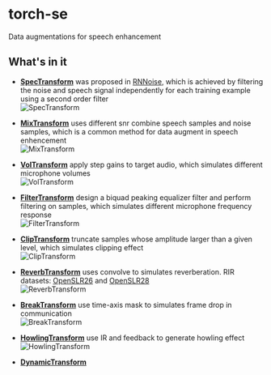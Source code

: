 # torch-se
Data augmentations for speech enhancement


## What's in it
+ **[SpecTransform](https://github.com/Ryuk17/torch-se/blob/main/src/spec_aug.py)**
was proposed in [RNNoise](https://github.com/xiph/rnnoisehttps://github.com/xiph/rnnoise), which is achieved by filtering the noise and speech signal independently for each training example using a second order filter  
![SpecTransform](https://github.com/Ryuk17/torch-se/blob/main/assets/spec_trans.png)

+ **[MixTransform](https://github.com/Ryuk17/torch-se/blob/main/src/mix_aug.py)**
uses different snr combine speech samples and noise samples, which is a common method for data augment in speech enhencement  
![MixTransform](https://github.com/Ryuk17/torch-se/blob/main/assets/mix_trans.png)

+ **[VolTransform](https://github.com/Ryuk17/torch-se/blob/main/src/vol_aug.py)**
apply step gains to target audio, which simulates different microphone volumes  
![VolTransform](https://github.com/Ryuk17/torch-se/blob/main/assets/vol_trans.png)

+ **[FilterTransform]()**
design a biquad peaking equalizer filter and perform filtering on samples, which simulates different microphone frequency response  
![FilterTransform](https://github.com/Ryuk17/torch-se/blob/main/assets/filter_trans.png)

+ **[ClipTransform]()**
truncate samples whose amplitude larger than a given level, which simulates clipping effect  
![ClipTransform](https://github.com/Ryuk17/torch-se/blob/main/assets/clip_trans.png)

+ **[ReverbTransform]()**
uses convolve to simulates reverberation. RIR datasets: [OpenSLR26](http://www.openslr.org/26/) and [OpenSLR28](http://www.openslr.org/28/)  
![ReverbTransform](https://github.com/Ryuk17/torch-se/blob/main/assets/reverb_trans.png)


+ **[BreakTransform]()**
use time-axis mask to simulates frame drop in communication  
![BreakTransform](https://github.com/Ryuk17/torch-se/blob/main/assets/break_trans.png)


+ **[HowlingTransform]()**
use IR and feedback to generate howling effect  
![HowlingTransform](https://github.com/Ryuk17/torch-se/blob/main/assets/howling_trans.png)

+ **[DynamicTransform]()**

